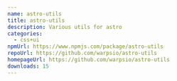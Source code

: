 ```yaml
---
name: astro-utils
title: astro-utils
description: Various utils for astro
categories:
  - css+ui
npmUrl: https://www.npmjs.com/package/astro-utils
repoUrl: https://github.com/warpsio/astro-utils
homepageUrl: https://github.com/warpsio/astro-utils
downloads: 15
---
```

